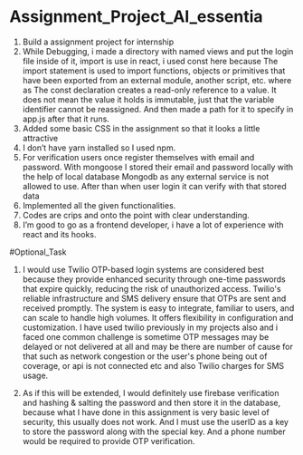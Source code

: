 # Assignment_Project_AI_essentia
1. Build a assignment project for internship
2. While Debugging, i made a directory with named views and put the login file inside of it, import is use in react, i used const here because The import statement is used to import functions, objects or primitives that have been exported from an external module, another script, etc. where as The const declaration creates a read-only reference to a value. It does not mean the value it holds is immutable, just that the variable identifier cannot be reassigned. And then made a path for it to specify in app.js after that it runs.
3. Added some basic CSS in the assignment so that it looks a little attractive
4. I don’t have yarn installed so I used npm.
5. For verification users once register themselves with email and password. With mongoose I stored their email and password locally with the help of local database Mongodb as any external service is not allowed to use. After than when user login it can verify with that stored data
6. Implemented all the given functionalities.
7. Codes are crips and onto the point with clear understanding.
8. I’m good to go as a frontend developer, i have a lot of experience with react and its hooks. 



#Optional_Task

1. I would use Twilio OTP-based login systems are considered best because they provide enhanced security through one-time passwords that expire quickly, reducing the risk of unauthorized access. Twilio's reliable infrastructure and SMS delivery ensure that OTPs are sent and received promptly. The system is easy to integrate, familiar to users, and can scale to handle high volumes. It offers flexibility in configuration and customization. 
I have used twilio previously in my projects also and i faced one common challenge is sometime OTP messages may be delayed or not delivered at all and may be there are number of cause for that such as network congestion or the user's phone being out of coverage, or api is not connected etc and also Twilio charges for SMS usage.

2. As if this will be extended, I would definitely use firebase verification and hashing & salting the password and then store it in the database, because what I have done in this assignment is very basic level of security, this usually does not work.
And I must use the userID as a key to store the password along with the special key. And a phone number would be required to provide OTP verification.
